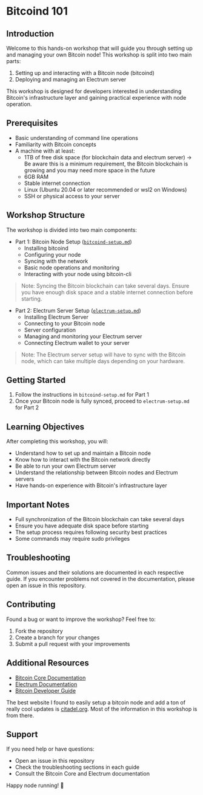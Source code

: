 # Bitcoind 101

## Introduction
Welcome to this hands-on workshop that will guide you through setting up and managing your own Bitcoin node! This workshop is split into two main parts:
1. Setting up and interacting with a Bitcoin node (bitcoind)
2. Deploying and managing an Electrum server

This workshop is designed for developers interested in understanding Bitcoin's infrastructure layer and gaining practical experience with node operation.

## Prerequisites
- Basic understanding of command line operations
- Familiarity with Bitcoin concepts
- A machine with at least:
  - 1TB of free disk space (for blockchain data and electrum server) -> Be aware this is a minimum requirement, the Bitcoin blockchain is growing and you may need more space in the future
  - 6GB RAM
  - Stable internet connection
  - Linux (Ubuntu 20.04 or later recommended or wsl2 on Windows)
  -  SSH or physical access to your server

## Workshop Structure
The workshop is divided into two main components:
- Part 1: Bitcoin Node Setup ([`bitcoind-setup.md`](./bitcoind-setup.md))
  - Installing bitcoind
  - Configuring your node
  - Syncing with the network
  - Basic node operations and monitoring
  - Interacting with your node using bitcoin-cli

> Note: Syncing the Bitcoin blockchain can take several days. Ensure you have enough disk space and a stable internet connection before starting.

- Part 2: Electrum Server Setup ([`electrum-setup.md`](./electrum-setup.md))
  - Installing Electrum Server
  - Connecting to your Bitcoin node
  - Server configuration
  - Managing and monitoring your Electrum server
  - Connecting Electrum wallet to your server

> Note: The Electrum server setup will have to sync with the Bitcoin node, which can take multiple days depending on your hardware.

## Getting Started
1. Follow the instructions in `bitcoind-setup.md` for Part 1
2. Once your Bitcoin node is fully synced, proceed to `electrum-setup.md` for Part 2

## Learning Objectives
After completing this workshop, you will:
- Understand how to set up and maintain a Bitcoin node
- Know how to interact with the Bitcoin network directly
- Be able to run your own Electrum server
- Understand the relationship between Bitcoin nodes and Electrum servers
- Have hands-on experience with Bitcoin's infrastructure layer

## Important Notes
- Full synchronization of the Bitcoin blockchain can take several days
- Ensure you have adequate disk space before starting
- The setup process requires following security best practices
- Some commands may require sudo privileges

## Troubleshooting
Common issues and their solutions are documented in each respective guide. If you encounter problems not covered in the documentation, please open an issue in this repository.

## Contributing
Found a bug or want to improve the workshop? Feel free to:
1. Fork the repository
2. Create a branch for your changes
3. Submit a pull request with your improvements

## Additional Resources
- [Bitcoin Core Documentation](https://bitcoin.org/en/full-node)
- [Electrum Documentation](https://electrum.readthedocs.io/)
- [Bitcoin Developer Guide](https://developer.bitcoin.org/)

The best website I found to easily setup a bitcoin node and add a ton of really cool updates is [citadel.org](https://citadels.org/nodeupgrade/).
Most of the information in this workshop is from there.

## Support
If you need help or have questions:
- Open an issue in this repository
- Check the troubleshooting sections in each guide
- Consult the Bitcoin Core and Electrum documentation

Happy node running! 🚀